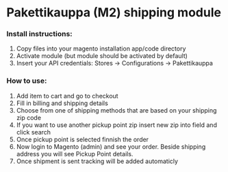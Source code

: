 # Pakettikauppa (M2) shipping module
### Install instructions:
1. Copy files into your magento installation app/code directory
2. Activate module (but module should be activated by default)
3. Insert your API credentials: Stores -> Configurations -> Pakettikauppa

### How to use:
1. Add item to cart and go to checkout
2. Fill in billing and shipping details
3. Choose from one of shipping methods that are based on your shipping zip code
4. If you want to use another pickup point zip insert new zip into field and click search
5. Once pickup point is selected finnish the order
6. Now login to Magento (admin) and see your order. Beside shipping address you will see Pickup Point details.
7. Once shipment is sent tracking will be added automaticly

